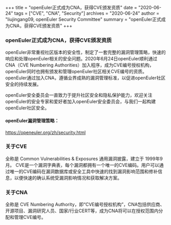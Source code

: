+++
title = "openEuler正式成为CNA，获得CVE颁发资质"
date = "2020-06-24"
tags = ["CVE", "CNA", "Security"]
archives = "2020-06-24"
author = "liujingang09, openEuler Security Committee"
summary = "openEuler正式成为CNA，获得CVE颁发资质"
+++

### openEuler正式成为CNA，获得CVE颁发资质
openEuler非常重视社区版本的安全性，制定了一套完整的漏洞管理策略，快速的响应和处理openEuler相关的安全问题。2020年6月24日openEuler顺利通过CNA（CVE Numbering Authorities）加入程序，成为CVE编号授权机构，openEuler同时也拥有颁发和管理openEuler社区相关CVE编号的资质。openEuler通过加入CNA，遵循业界成熟的漏洞管理标准，以促进openEuler社区安全的持续发展。

openEuler安全委员会一直致力于提升社区安全和隐私保护能力，欢迎关注openEuler的安全专家和爱好者加入openEuler安全委员会，与我们一起构建openEuler社区安全。

#### openEuler漏洞管理策略：
https://openeuler.org/zh/security.html

### 关于CVE
全称是 Common Vulnerabilities & Exposures  通用漏洞披露，建立于 1999年9月。 CVE是一个漏洞字典表，每个漏洞都拥有一个唯一的CVE编码。用户可以通过唯一的CVE编码在漏洞数据库或安全工具中快速的找到漏洞影响范围和修补信息，以便快速的确认系统受漏洞影响情况和获取解决方案。

### 关于CNA
全称是 CVE Numbering Authority，即“CVE编号授权机构”，CNA包括供应商、开源项目、漏洞研究人员、国家/行业CERT等，成为CNA将可以在授权范围内分配和管理CVE编号。
